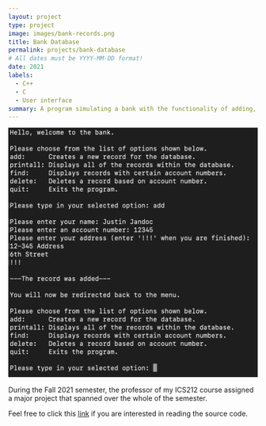 ```yaml
---
layout: project
type: project
image: images/bank-records.png
title: Bank Database
permalink: projects/bank-database
# All dates must be YYYY-MM-DD format!
date: 2021
labels:
  - C++
  - C
  - User interface
summary: A program simulating a bank with the functionality of adding, displaying, and deleting records.
---
```


<img class="ui medium right floated image" src="../images/bank-records.png">

During the Fall 2021 semester, the professor of my ICS212 course assigned a major project that spanned over the whole of the semester.

Feel free to click this [link](https://github.com/justinjandoc/Bank-Database) if you are interested in reading the source code.
